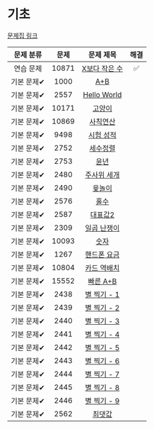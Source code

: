 # 기초

[문제집 링크](https://www.acmicpc.net/workbook/view/7306)

| 문제 분류 | 문제 | 문제 제목 | 해결 |
| :--: | :--: | :--: | :--: |
| 연습 문제 | 10871 | [X보다 작은 수](https://www.acmicpc.net/problem/10871) |✅|
| 기본 문제✔ | 1000 | [A+B](https://www.acmicpc.net/problem/1000) ||
| 기본 문제✔ | 2557 | [Hello World](https://www.acmicpc.net/problem/2557) ||
| 기본 문제✔ | 10171 | [고양이](https://www.acmicpc.net/problem/10171) ||
| 기본 문제✔ | 10869 | [사칙연산](https://www.acmicpc.net/problem/10869) ||
| 기본 문제✔ | 9498 | [시험 성적](https://www.acmicpc.net/problem/9498) ||
| 기본 문제✔ | 2752 | [세수정렬](https://www.acmicpc.net/problem/2752) ||
| 기본 문제✔ | 2753 | [윤년](https://www.acmicpc.net/problem/2753) ||
| 기본 문제✔ | 2480 | [주사위 세개](https://www.acmicpc.net/problem/2480) ||
| 기본 문제✔ | 2490 | [윷놀이](https://www.acmicpc.net/problem/2490) ||
| 기본 문제✔ | 2576 | [홀수](https://www.acmicpc.net/problem/2576) ||
| 기본 문제✔ | 2587 | [대표값2](https://www.acmicpc.net/problem/2587) ||
| 기본 문제✔ | 2309 | [일곱 난쟁이](https://www.acmicpc.net/problem/2309) ||
| 기본 문제✔ | 10093 | [숫자](https://www.acmicpc.net/problem/10093) ||
| 기본 문제✔ | 1267 | [핸드폰 요금](https://www.acmicpc.net/problem/1267) ||
| 기본 문제✔ | 10804 | [카드 역배치](https://www.acmicpc.net/problem/10804) ||
| 기본 문제✔ | 15552 | [빠른 A+B](https://www.acmicpc.net/problem/15552) ||
| 기본 문제✔ | 2438 | [별 찍기 - 1](https://www.acmicpc.net/problem/2438) ||
| 기본 문제✔ | 2439 | [별 찍기 - 2](https://www.acmicpc.net/problem/2439) ||
| 기본 문제✔ | 2440 | [별 찍기 - 3](https://www.acmicpc.net/problem/2440) ||
| 기본 문제✔ | 2441 | [별 찍기 - 4](https://www.acmicpc.net/problem/2441) ||
| 기본 문제✔ | 2442 | [별 찍기 - 5](https://www.acmicpc.net/problem/2442) ||
| 기본 문제✔ | 2443 | [별 찍기 - 6](https://www.acmicpc.net/problem/2443) ||
| 기본 문제✔ | 2444 | [별 찍기 - 7](https://www.acmicpc.net/problem/2444) ||
| 기본 문제✔ | 2445 | [별 찍기 - 8](https://www.acmicpc.net/problem/2445) ||
| 기본 문제✔ | 2446 | [별 찍기 - 9](https://www.acmicpc.net/problem/2446) ||
| 기본 문제✔ | 2562 | [최댓값](https://www.acmicpc.net/problem/2562) ||
